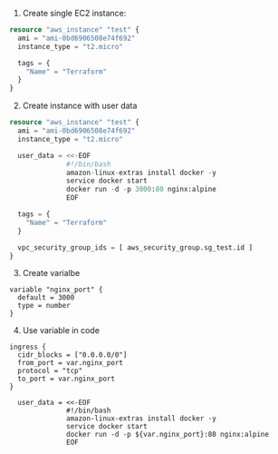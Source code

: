1. Create single EC2 instance:

```terraform
resource "aws_instance" "test" {
  ami = "ami-0bd6906508e74f692"
  instance_type = "t2.micro"

  tags = {
    "Name" = "Terraform"
  }
}
```

2. Create instance with user data

```terraform
resource "aws_instance" "test" {
  ami = "ami-0bd6906508e74f692"
  instance_type = "t2.micro"

  user_data = <<-EOF
              #!/bin/bash
              amazon-linux-extras install docker -y
              service docker start
              docker run -d -p 3000:80 nginx:alpine
              EOF

  tags = {
    "Name" = "Terraform"
  }

  vpc_security_group_ids = [ aws_security_group.sg_test.id ]
}
```

3. Create varialbe

```hcl
variable "nginx_port" {
  default = 3000
  type = number
}
```

4. Use variable in code

```hcl
ingress {
  cidr_blocks = ["0.0.0.0/0"]
  from_port = var.nginx_port
  protocol = "tcp"
  to_port = var.nginx_port
}
```

```hcl
  user_data = <<-EOF
              #!/bin/bash
              amazon-linux-extras install docker -y
              service docker start
              docker run -d -p ${var.nginx_port}:80 nginx:alpine
              EOF
```